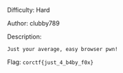 Difficulty: Hard

Author: clubby789

Description:
```
Just your average, easy browser pwn!
```

Flag: `corctf{just_4_b4by_f0x}`
